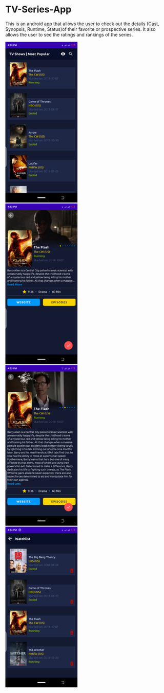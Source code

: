 # TV-Series-App
This is an android app that allows the user to check out the details (Cast, Synopsis, Runtime, Status)of their favorite or prospective series. It also allows the user to see the ratings and rankings of the series.

<img src = "demo_screens/Screenshot_20211028-165334.png" height = 500>

<br>

<img src = "demo_screens/Screenshot_20211028-165343.png" height = 500>

<br>

<img src = "demo_screens/Screenshot_20211028-165353.png" height = 500>

<br>

<img src = "demo_screens/Screenshot_20211028-165406.png" height = 500>
